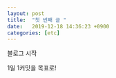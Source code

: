 ```yaml
---
layout: post
title:  "첫 번째 글 "
date:   2019-12-18 14:36:23 +0900
categories: [etc]
---
```


블로그 시작

1일 1커밋을 목표로!
